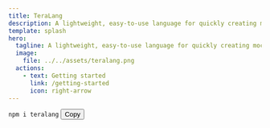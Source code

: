 ```yaml
---
title: TeraLang
description: A lightweight, easy-to-use language for quickly creating mock APIs and mock backends for frontend development
template: splash
hero:
  tagline: A lightweight, easy-to-use language for quickly creating mock APIs and mock backends for frontend development
  image:
    file: ../../assets/teralang.png
  actions:
    - text: Getting started
      link: /getting-started
      icon: right-arrow
---
```


<div class="install-box">
  <code>npm i teralang</code>
  <button onclick="navigator.clipboard.writeText('npm i teralang').then(() => {
    const btn = this;
    btn.innerText = 'Copied!';
    setTimeout(() => btn.innerText = 'Copy', 2000);
  })">Copy</button>
</div>
